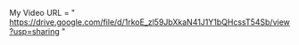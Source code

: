 My Video URL = " https://drive.google.com/file/d/1rkoE_zl59JbXkaN41J1Y1bQHcssT54Sb/view?usp=sharing "